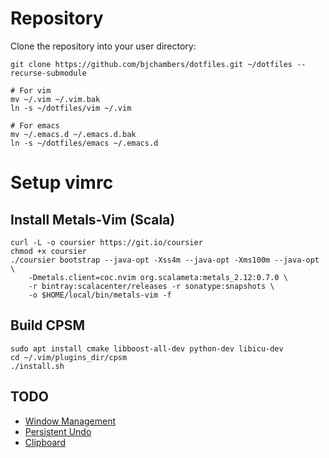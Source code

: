 # Repository

Clone the repository into your user directory:

```shell
git clone https://github.com/bjchambers/dotfiles.git ~/dotfiles --recurse-submodule

# For vim
mv ~/.vim ~/.vim.bak
ln -s ~/dotfiles/vim ~/.vim

# For emacs
mv ~/.emacs.d ~/.emacs.d.bak
ln -s ~/dotfiles/emacs ~/.emacs.d
```

# Setup vimrc

## Install Metals-Vim (Scala)
```shell
curl -L -o coursier https://git.io/coursier
chmod +x coursier
./coursier bootstrap --java-opt -Xss4m --java-opt -Xms100m --java-opt \
    -Dmetals.client=coc.nvim org.scalameta:metals_2.12:0.7.0 \
    -r bintray:scalacenter/releases -r sonatype:snapshots \
    -o $HOME/local/bin/metals-vim -f
```

## Build CPSM

```shell
sudo apt install cmake libboost-all-dev python-dev libicu-dev
cd ~/.vim/plugins_dir/cpsm
./install.sh
```

## TODO

- [Window Management](https://advancedweb.hu/2018/05/15/vim-navigation/)
- [Persistent Undo](https://advancedweb.hu/2017/09/19/vim-persistent-undo/)
- [Clipboard](https://advancedweb.hu/2018/06/12/vim-system-clipboard/)
